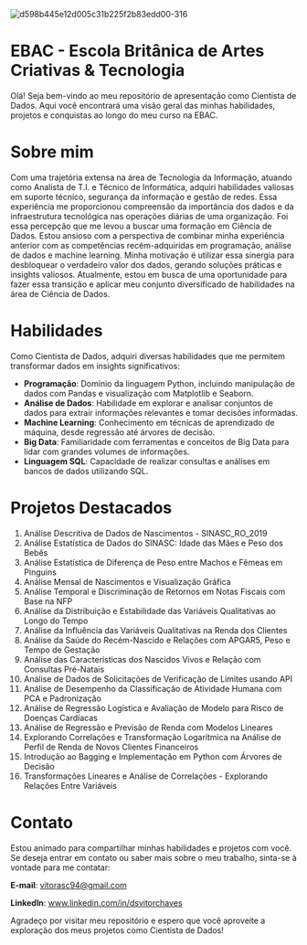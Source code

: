 ![d598b445e12d005c31b225f2b83edd00-316](https://github.com/dsvitorchaves/EBAC/assets/138740619/bd954163-9820-480a-962c-f090936a73f9)
# EBAC - Escola Britânica de Artes Criativas & Tecnologia
Olá! Seja bem-vindo ao meu repositório de apresentação como Cientista de Dados. Aqui você encontrará uma visão geral das minhas habilidades, projetos e conquistas ao longo do meu curso na EBAC.

# Sobre mim
Com uma trajetória extensa na área de Tecnologia da Informação, atuando como Analista de T.I. e Técnico de Informática, adquiri habilidades valiosas em suporte técnico, segurança da informação e gestão de redes. Essa experiência me proporcionou compreensão da importância dos dados e da infraestrutura tecnológica nas operações diárias de uma organização. Foi essa percepção que me levou a buscar uma formação em Ciência de Dados. Estou ansioso com a perspectiva de combinar minha experiência anterior com as competências recém-adquiridas em programação, análise de dados e machine learning. Minha motivação é utilizar essa sinergia para desbloquear o verdadeiro valor dos dados, gerando soluções práticas e insights valiosos. Atualmente, estou em busca de uma oportunidade para fazer essa transição e aplicar meu conjunto diversificado de habilidades na área de Ciência de Dados.

# Habilidades
Como Cientista de Dados, adquiri diversas habilidades que me permitem transformar dados em insights significativos:

* **Programação**: Domínio da linguagem Python, incluindo manipulação de dados com Pandas e visualização com Matplotlib e Seaborn.
* **Análise de Dados**: Habilidade em explorar e analisar conjuntos de dados para extrair informações relevantes e tomar decisões informadas.
* **Machine Learning**: Conhecimento em técnicas de aprendizado de máquina, desde regressão até árvores de decisão.
* **Big Data**: Familiaridade com ferramentas e conceitos de Big Data para lidar com grandes volumes de informações.
* **Linguagem SQL**: Capacidade de realizar consultas e análises em bancos de dados utilizando SQL.

# Projetos Destacados

1. Análise Descritiva de Dados de Nascimentos - SINASC_RO_2019
2. Análise Estatística de Dados do SINASC: Idade das Mães e Peso dos Bebês
3. Análise Estatística de Diferença de Peso entre Machos e Fêmeas em Pinguins
4. Análise Mensal de Nascimentos e Visualização Gráfica
5. Análise Temporal e Discriminação de Retornos em Notas Fiscais com Base na NFP
6. Análise da Distribuição e Estabilidade das Variáveis Qualitativas ao Longo do Tempo
7. Análise da Influência das Variáveis Qualitativas na Renda dos Clientes
8. Análise da Saúde do Recém-Nascido e Relações com APGAR5, Peso e Tempo de Gestação
9. Análise das Características dos Nascidos Vivos e Relação com Consultas Pré-Natais
10. Análise de Dados de Solicitações de Verificação de Limites usando API
11. Análise de Desempenho da Classificação de Atividade Humana com PCA e Padronização
12. Análise de Regressão Logística e Avaliação de Modelo para Risco de Doenças Cardíacas
13. Análise de Regressão e Previsão de Renda com Modelos Lineares
14. Explorando Correlações e Transformação Logarítmica na Análise de Perfil de Renda de Novos Clientes Financeiros
15. Introdução ao Bagging e Implementação em Python com Árvores de Decisão
16. Transformações Lineares e Análise de Correlações - Explorando Relações Entre Variáveis

# Contato
Estou animado para compartilhar minhas habilidades e projetos com você. Se deseja entrar em contato ou saber mais sobre o meu trabalho, sinta-se à vontade para me contatar:

**E-mail**: vitorasc94@gmail.com

**LinkedIn**: www.linkedin.com/in/dsvitorchaves

Agradeço por visitar meu repositório e espero que você aproveite a exploração dos meus projetos como Cientista de Dados!
